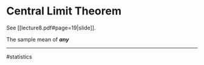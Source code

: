 # Central Limit Theorem
See [[lecture8.pdf#page=19|slide]].

The sample mean of ***any*** 


---
#statistics